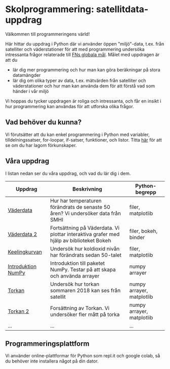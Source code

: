# Skolprogrammering: satellitdata-uppdrag

Välkommen till programmeringens värld!

Här hittar du uppdrag i Python där vi använder öppen "miljö"-data, t.ex. från satelliter och väderstationer för att med programmering undersöka intressanta frågor relaterade till [FNs globala mål](https://www.globalgoals.org). Målet med uppdragen är att du
* lär dig mer programmering och hur man kan göra beräkningar på stora datamängder
* lär dig om olika typer av data, t.ex. mätvärden från satelliter och väderstationer och hur man kan använda dem för att förstå vad som händer i vår miljö

Vi hoppas du tycker uppdragen är roliga och intressanta, och får en insikt i hur programmering kan användas för att utforska olika frågor.

## Vad behöver du kunna?

Vi förutsätter att du kan enkel programmering i Python med variabler, tilldelningssatser, for-loopar, if-satser, funktioner, och listor. Titta [här](prerequisites.md) för att se om du har lagom förkunskaper.

## Våra uppdrag

I listan nedan ser du våra uppdrag, och vad du lär dig i dem.

|Uppdrag|Beskrivning|Python-begrepp|
|-------|-----------|--------------|
|[Väderdata](weatherdata/README.md)|Hur har temperaturen förändrats de senaste 50 åren? Vi undersöker data från SMHI|filer, matplotlib|
|[Väderdata 2](weatherdata2/README.md)|Fortsättning på Väderdata. Vi plottar interaktiva grafer med hjälp av biblioteket Bokeh|filer, bokeh, binder|
|[Keelingkurvan](co2/README.md)|Undersök hur koldioxid nivån har förändrats sedan 50-talet|filer, matplotlib|
|[Introduktion NumPy](numpy_intro/README.md)|Introduktion till paketet NumPy. Testar på att skapa och använda arrayer|numpy arrayer|
|[Torkan](drought/README.md)|Undersök hur torkan sommaren 2018 kan ses från satellit|numpy arrayer, matplotlib|
|[Torkan 2](drought2/README.md)|Forsättning av Torkan. Vi undersöker fler mått på torka| numpy arrayer, matplotlib|
|...|...|...|

## Programmeringsplattform

Vi använder online-plattformar för Python som repl.it och google colab, så du behöver inte installera något på din dator.
